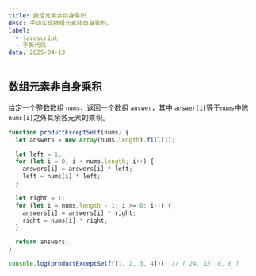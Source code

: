 ```yaml
---
title: 数组元素非自身乘积
desc: 手动实现数组元素非自身乘积。
label:
  - javascript
  - 手撕代码
data: 2025-04-13
---
```


## 数组元素非自身乘积

给定一个整数数组 `nums`，返回一个数组 `answer`，其中 `answer[i]`等于`nums`中除`nums[i]`之外其余各元素的乘积。

```javascript
function productExceptSelf(nums) {
  let answers = new Array(nums.length).fill(1);

  let left = 1;
  for (let i = 0; i < nums.length; i++) {
    answers[i] = answers[i] * left;
    left = nums[i] * left;
  }

  let right = 1;
  for (let i = nums.length - 1; i >= 0; i--) {
    answers[i] = answers[i] * right;
    right = nums[i] * right;
  }

  return answers;
}

console.log(productExceptSelf([1, 2, 3, 4])); // [ 24, 12, 8, 6 ]
```
